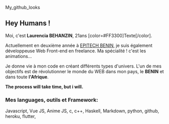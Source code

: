 My_github_looks

## Hey Humans !


Moi, c'est **Laurencia BEHANZIN**, 21ans [color=#FF3300]Texte[/color].

Actuellement en deuxième année à [EPITECH BENIN](https://www.epitech.bj), je suis également développeuse Web Front-end en freelance. Ma spécialité ! c'est les animations...

Je donne vie à mon code en créant différents types d'univers.
L'un de mes objectifs est de révolutionner le monde du WEB dans mon pays, le **BENIN** et dans toute **l'Afrique**.

**The process will take time, but i will.**

### Mes languages, outils et Framework:

Javascript, Vue JS, Anime JS, c, c++, Haskell, Markdown, python, github, heroku, flutter,